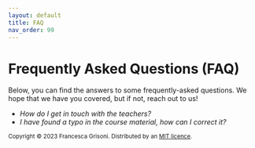 ```yaml
---
layout: default
title: FAQ
nav_order: 99
---
```



# Frequently Asked Questions (FAQ)

Below, you can find the answers to some frequently-asked questions. We hope that we have you covered, but if not, 
reach out to us!


* *How do I get in touch with the teachers?*
* *I have found a typo in the course material, how can I correct it?*





<sub>Copyright &copy; 2023 Francesca Grisoni. Distributed by an [MIT licence](LICENSE).</sub>